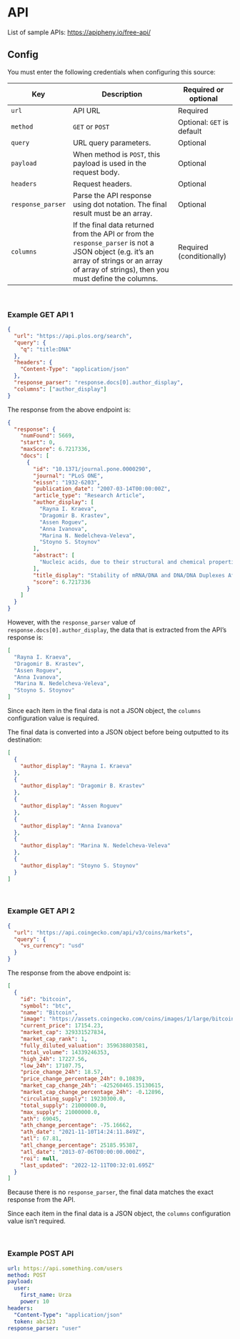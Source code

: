 # API

List of sample APIs: https://apipheny.io/free-api/

## Config

You must enter the following credentials when configuring this source:

| Key | Description | Required or optional |
| --- | --- | --- |
| `url` | API URL | Required |
| `method` | `GET` or `POST` | Optional: `GET` is default |
| `query` | URL query parameters. | Optional |
| `payload` | When method is `POST`, this payload is used in the request body. | Optional |
| `headers` | Request headers. | Optional |
| `response_parser` | Parse the API response using dot notation. The final result must be an array. | Optional |
| `columns` | If the final data returned from the API or from the `response_parser` is not a JSON object (e.g. it’s an array of strings or an array of array of strings), then you must define the columns. | Required (conditionally) |

<br />

### Example GET API 1

```json
{
  "url": "https://api.plos.org/search",
  "query": {
    "q": "title:DNA"
  },
  "headers": {
    "Content-Type": "application/json"
  },
  "response_parser": "response.docs[0].author_display",
  "columns": ["author_display"]
}
```

The response from the above endpoint is:

```json
{
  "response": {
    "numFound": 5669,
    "start": 0,
    "maxScore": 6.7217336,
    "docs": [
      {
        "id": "10.1371/journal.pone.0000290",
        "journal": "PLoS ONE",
        "eissn": "1932-6203",
        "publication_date": "2007-03-14T00:00:00Z",
        "article_type": "Research Article",
        "author_display": [
          "Rayna I. Kraeva",
          "Dragomir B. Krastev",
          "Assen Roguev",
          "Anna Ivanova",
          "Marina N. Nedelcheva-Veleva",
          "Stoyno S. Stoynov"
        ],
        "abstract": [
          "Nucleic acids, due to their structural and chemical properties, can form double-stranded secondary structures that assist the transfer of genetic information and can modulate gene expression. However, the nucleotide sequence alone is insufficient in explaining phenomena like intron-exon recognition during RNA processing. This raises the question whether nucleic acids are endowed with other attributes that can contribute to their biological functions. In this work, we present a calculation of thermodynamic stability of DNA/DNA and mRNA/DNA duplexes across the genomes of four species in the genus Saccharomyces by nearest-neighbor method. The results show that coding regions are more thermodynamically stable than introns, 3′-untranslated regions and intergenic sequences. Furthermore, open reading frames have more stable sense mRNA/DNA duplexes than the potential antisense duplexes, a property that can aid gene discovery. The lower stability of the DNA/DNA and mRNA/DNA duplexes of 3′-untranslated regions and the higher stability of genes correlates with increased mRNA level. These results suggest that the thermodynamic stability of DNA/DNA and mRNA/DNA duplexes affects mRNA transcription."
        ],
        "title_display": "Stability of mRNA/DNA and DNA/DNA Duplexes Affects mRNA Transcription",
        "score": 6.7217336
      }
    ]
  }
}
```

However, with the `response_parser` value of `response.docs[0].author_display`,
the data that is extracted from the API’s response is:

```json
[
  "Rayna I. Kraeva",
  "Dragomir B. Krastev",
  "Assen Roguev",
  "Anna Ivanova",
  "Marina N. Nedelcheva-Veleva",
  "Stoyno S. Stoynov"
]
```

Since each item in the final data is not a JSON object, the `columns` configuration value is required.

The final data is converted into a JSON object before being outputted to its destination:

```json
[
  {
    "author_display": "Rayna I. Kraeva"
  },
  {
    "author_display": "Dragomir B. Krastev"
  },
  {
    "author_display": "Assen Roguev"
  },
  {
    "author_display": "Anna Ivanova"
  },
  {
    "author_display": "Marina N. Nedelcheva-Veleva"
  },
  {
    "author_display": "Stoyno S. Stoynov"
  }
]
```

<br />

### Example GET API 2

```json
{
  "url": "https://api.coingecko.com/api/v3/coins/markets",
  "query": {
    "vs_currency": "usd"
  }
}
```

The response from the above endpoint is:

```json
[
  {
    "id": "bitcoin",
    "symbol": "btc",
    "name": "Bitcoin",
    "image": "https://assets.coingecko.com/coins/images/1/large/bitcoin.png?1547033579",
    "current_price": 17154.23,
    "market_cap": 329331527834,
    "market_cap_rank": 1,
    "fully_diluted_valuation": 359638803581,
    "total_volume": 14339246353,
    "high_24h": 17227.56,
    "low_24h": 17107.75,
    "price_change_24h": 18.57,
    "price_change_percentage_24h": 0.10839,
    "market_cap_change_24h": -425260465.15130615,
    "market_cap_change_percentage_24h": -0.12896,
    "circulating_supply": 19230300.0,
    "total_supply": 21000000.0,
    "max_supply": 21000000.0,
    "ath": 69045,
    "ath_change_percentage": -75.16662,
    "ath_date": "2021-11-10T14:24:11.849Z",
    "atl": 67.81,
    "atl_change_percentage": 25185.95387,
    "atl_date": "2013-07-06T00:00:00.000Z",
    "roi": null,
    "last_updated": "2022-12-11T00:32:01.695Z"
  }
]
```

Because there is no `response_parser`, the final data matches the exact response from the API.

Since each item in the final data is a JSON object, the `columns` configuration value isn’t required.

<br />

### Example POST API

```yaml
url: https://api.something.com/users
method: POST
payload:
  user:
    first_name: Urza
    power: 10
headers:
  "Content-Type": "application/json"
  token: abc123
response_parser: "user"
```

<br />
